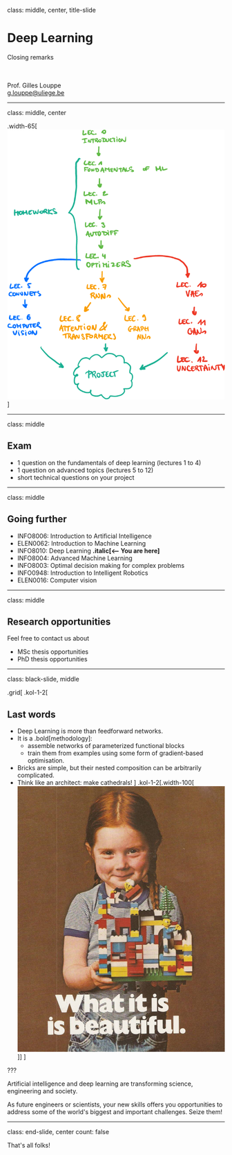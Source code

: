 class: middle, center, title-slide

# Deep Learning

Closing remarks

<br><br>
Prof. Gilles Louppe<br>
[g.louppe@uliege.be](mailto:g.louppe@uliege.be)

---

class: middle, center

.width-65[![](figures/lec0/map.png)]

---

class: middle

## Exam

- 1 question on the fundamentals of deep learning (lectures 1 to 4)  
- 1 question on advanced topics (lectures 5 to 12) 
- short technical questions on your project 

---

class: middle

## Going further

- INFO8006: Introduction to Artificial Intelligence
- ELEN0062: Introduction to Machine Learning
- INFO8010: Deep Learning **.italic[<-- You are here]**
- INFO8004: Advanced Machine Learning
- INFO8003: Optimal decision making for complex problems
- INFO0948: Introduction to Intelligent Robotics
- ELEN0016: Computer vision

---

class: middle

## Research opportunities

Feel free to contact us about
- MSc thesis opportunities
- PhD thesis opportunities

---

class: black-slide, middle

.grid[
.kol-1-2[
## Last words

- Deep Learning is more than feedforward networks.
- It is a .bold[methodology]:
  - assemble networks of parameterized functional blocks 
  - train them from examples using some form of gradient-based optimisation.
- Bricks are simple, but their nested composition can be arbitrarily complicated.
- Think like an architect: make cathedrals!
]
.kol-1-2[.width-100[![](figures/course-syllabus/lego-ad.jpg)]]
]

???

Artificial intelligence and deep learning are transforming science, engineering and society.

As future engineers or scientists, your new skills offers you opportunities to address some of the world's biggest and important challenges. Seize them!

---

class: end-slide, center
count: false

That's all folks!
